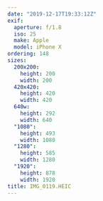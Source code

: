 ```yaml
---
date: "2019-12-17T19:33:12Z"
exif:
  aperture: f/1.8
  iso: 25
  make: Apple
  model: iPhone X
ordering: 148
sizes:
  200x200:
    height: 200
    width: 200
  420x420:
    height: 420
    width: 420
  640w:
    height: 292
    width: 640
  "1080":
    height: 493
    width: 1080
  "1280":
    height: 585
    width: 1280
  "1920":
    height: 878
    width: 1920
title: IMG_0119.HEIC
---
```

